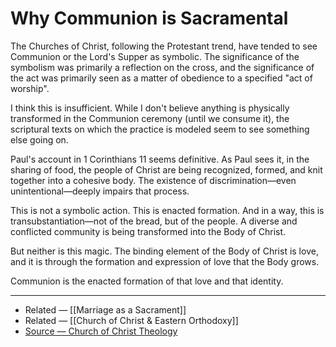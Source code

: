 # Why Communion is Sacramental

The Churches of Christ, following the Protestant trend, have tended to see Communion or the Lord's Supper as symbolic. The significance of the symbolism was primarily a reflection on the cross, and the significance of the act was primarily seen as a matter of obedience to a specified "act of worship".

I think this is insufficient. While I don't believe anything is physically transformed in the Communion ceremony (until we consume it), the scriptural texts on which the practice is modeled seem to see something else going on.

Paul's account in 1 Corinthians 11 seems definitive. As Paul sees it, in the sharing of food, the people of Christ are being recognized, formed, and knit together into a cohesive body. The existence of discrimination—even unintentional—deeply impairs that process. 

This is not a symbolic action. This is enacted formation. And in a way, this is transubstantiation—not of the bread, but of the people. A diverse and conflicted community is being transformed into the Body of Christ.

But neither is this magic. The binding element of the Body of Christ is love, and it is through the formation and expression of love that the Body grows. 

Communion is the enacted formation of that love and that identity.

---

- Related — [[Marriage as a Sacrament]]  
- Related — [[Church of Christ & Eastern Orthodoxy]]
- [Source — Church of Christ Theology](https://www.facebook.com/groups/108962615857138/permalink/2670276839725690/)
